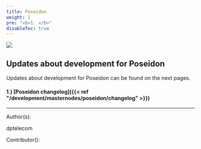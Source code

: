 ```yaml
---
title: Poseidon
weight: 1
pre: "<b>1. </b>"
disableToc: true
---
```


![](/development/images/poseidon1a.jpg)


## Updates about development for Poseidon

Updates about development for Poseidon can be found on the next pages.

#### 1.) [Poseidon changelog]({{< ref "/development/masternodes/poseidon/changelog" >}})


















---
Author(s):

dptelecom

Contributor():
